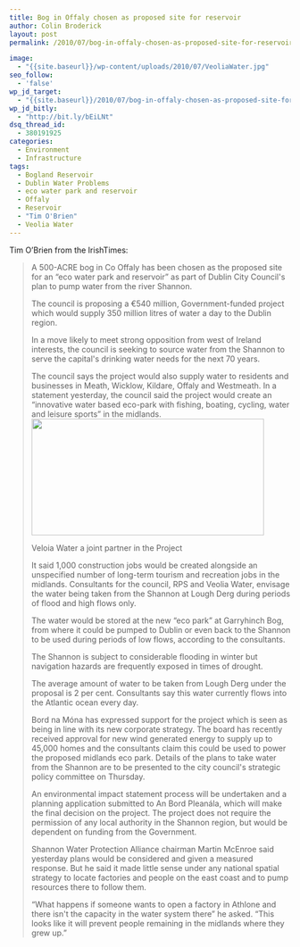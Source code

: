 ```yaml
---
title: Bog in Offaly chosen as proposed site for reservoir
author: Colin Broderick
layout: post
permalink: /2010/07/bog-in-offaly-chosen-as-proposed-site-for-reservoir/

image:
  - "{{site.baseurl}}/wp-content/uploads/2010/07/VeoliaWater.jpg"
seo_follow:
  - 'false'
wp_jd_target:
  - "{{site.baseurl}}/2010/07/bog-in-offaly-chosen-as-proposed-site-for-reservoir/"
wp_jd_bitly:
  - "http://bit.ly/bEiLNt"
dsq_thread_id:
  - 380191925
categories:
  - Environment
  - Infrastructure
tags:
  - Bogland Reservoir
  - Dublin Water Problems
  - eco water park and reservoir
  - Offaly
  - Reservoir
  - "Tim O'Brien"
  - Veolia Water
---
```

Tim O&#8217;Brien from the IrishTimes:

> A 500-ACRE bog in Co Offaly has been chosen as the proposed site for an “eco water park and reservoir” as part of Dublin City Council's plan to pump water from the river Shannon.
> 
> The council is proposing a €540 million, Government-funded project which would supply 350 million litres of water a day to the Dublin region.
> 
> In a move likely to meet strong opposition from west of Ireland interests, the council is seeking to source water from the Shannon to serve the capital's drinking water needs for the next 70 years.
> 
> <!--more-->The council says the project would also supply water to residents and businesses in Meath, Wicklow, Kildare, Offaly and Westmeath. In a statement yesterday, the council said the project would create an “innovative water based eco-park with fishing, boating, cycling, water and leisure sports” in the midlands.
> 
> <div id="attachment_881" class="wp-caption aligncenter" style="width: 426px">
>   <a href="http://www.veoliawater.ie/"><img class="size-full wp-image-881  " title="Veolia Water" src="{{site.baseurl}}/wp-content/uploads/2010/07/VeoliaWater1.jpg" alt="" width="416" height="209" /></a><p class="wp-caption-text">
>     Veloia Water a joint partner in the Project
>   </p>
> </div>
> 
> It said 1,000 construction jobs would be created alongside an unspecified number of long-term tourism and recreation jobs in the midlands. Consultants for the council, RPS and Veolia Water, envisage the water being taken from the Shannon at Lough Derg during periods of flood and high flows only.
> 
> The water would be stored at the new “eco park” at Garryhinch Bog, from where it could be pumped to Dublin or even back to the Shannon to be used during periods of low flows, according to the consultants.
> 
> The Shannon is subject to considerable flooding in winter but navigation hazards are frequently exposed in times of drought.
> 
> The average amount of water to be taken from Lough Derg under the proposal is 2 per cent. Consultants say this water currently flows into the Atlantic ocean every day.
> 
> Bord na Móna has expressed support for the project which is seen as being in line with its new corporate strategy. The board has recently received approval for new wind generated energy to supply up to 45,000 homes and the consultants claim this could be used to power the proposed midlands eco park. Details of the plans to take water from the Shannon are to be presented to the city council's strategic policy committee on Thursday.
> 
> An environmental impact statement process will be undertaken and a planning application submitted to An Bord Pleanála, which will make the final decision on the project. The project does not require the permission of any local authority in the Shannon region, but would be dependent on funding from the Government.
> 
> Shannon Water Protection Alliance chairman Martin McEnroe said yesterday plans would be considered and given a measured response. But he said it made little sense under any national spatial strategy to locate factories and people on the east coast and to pump resources there to follow them.
> 
> “What happens if someone wants to open a factory in Athlone and there isn't the capacity in the water system there” he asked. “This looks like it will prevent people remaining in the midlands where they grew up.”

